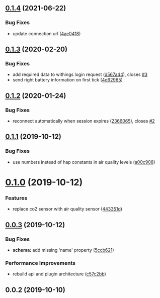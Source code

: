 ## [0.1.4](https://github.com/dhayab/homebridge-withings-air-quality/compare/v0.1.3...v0.1.4) (2021-06-22)


### Bug Fixes

* update connection url ([4ae0418](https://github.com/dhayab/homebridge-withings-air-quality/commit/4ae04183821837d2e28ae4f87eb4eca846b11d9c))



## [0.1.3](https://github.com/dhayab/homebridge-withings-air-quality/compare/v0.1.2...v0.1.3) (2020-02-20)


### Bug Fixes

* add required data to withings login request ([d567a44](https://github.com/dhayab/homebridge-withings-air-quality/commit/d567a44064930257b9d3e78c90f7617d7839f970)), closes [#3](https://github.com/dhayab/homebridge-withings-air-quality/issues/3)
* send right battery information on first tick ([4d62965](https://github.com/dhayab/homebridge-withings-air-quality/commit/4d6296591ac09fb61b7f48912e42a4066fa2af1a))



## [0.1.2](https://github.com/dhayab/homebridge-withings-air-quality/compare/v0.1.1...v0.1.2) (2020-01-24)


### Bug Fixes

* reconnect automatically when session expires ([2366065](https://github.com/dhayab/homebridge-withings-air-quality/commit/236606565e0b7cf756b7de7af603a5f1a383a359)), closes [#2](https://github.com/dhayab/homebridge-withings-air-quality/issues/2)



## [0.1.1](https://github.com/dhayab/homebridge-withings-air-quality/compare/v0.1.0...v0.1.1) (2019-10-12)


### Bug Fixes

* use numbers instead of hap constants in air quality levels ([a00c908](https://github.com/dhayab/homebridge-withings-air-quality/commit/a00c908c6f020093366ff7ba8dcdf93d62725d9f))



# [0.1.0](https://github.com/dhayab/homebridge-withings-air-quality/compare/v0.0.3...v0.1.0) (2019-10-12)


### Features

* replace co2 sensor with air quality sensor ([443351d](https://github.com/dhayab/homebridge-withings-air-quality/commit/443351dd8a190bf7ed76e1e77379d2441f821860))



## [0.0.3](https://github.com/dhayab/homebridge-withings-air-quality/compare/v0.0.2...v0.0.3) (2019-10-12)


### Bug Fixes

* **schema:** add missing 'name' property ([5ccb621](https://github.com/dhayab/homebridge-withings-air-quality/commit/5ccb62122e92b684827c0a7a03d3168603692c29))


### Performance Improvements

* rebuild api and plugin architecture ([c57c2bb](https://github.com/dhayab/homebridge-withings-air-quality/commit/c57c2bbd73c9fd63441db730eabc1330700e46cd))



## 0.0.2 (2019-10-10)



